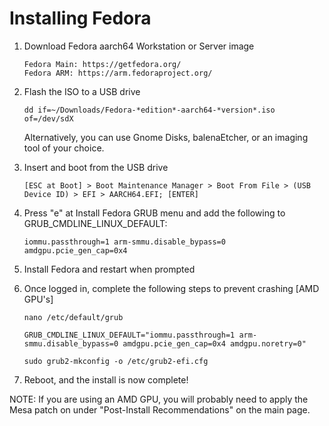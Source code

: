 # Installing Fedora

   1. Download Fedora aarch64 Workstation or Server image
         ```
         Fedora Main: https://getfedora.org/
         Fedora ARM: https://arm.fedoraproject.org/
         ```
   2. Flash the ISO to a USB drive
         ```
         dd if=~/Downloads/Fedora-*edition*-aarch64-*version*.iso of=/dev/sdX
         ```
         
         Alternatively, you can use Gnome Disks, balenaEtcher, or an imaging tool of your choice.
         
   3. Insert and boot from the USB drive
         ```
         [ESC at Boot] > Boot Maintenance Manager > Boot From File > (USB Device ID) > EFI > AARCH64.EFI; [ENTER]
         ```
   4. Press "e" at Install Fedora GRUB menu and add the following to GRUB_CMDLINE_LINUX_DEFAULT:
         ```
         iommu.passthrough=1 arm-smmu.disable_bypass=0 amdgpu.pcie_gen_cap=0x4
         ```
   5. Install Fedora and restart when prompted
         
   6. Once logged in, complete the following steps to prevent crashing [AMD GPU's]
         ```
         nano /etc/default/grub
         ```
         ```
         GRUB_CMDLINE_LINUX_DEFAULT="iommu.passthrough=1 arm-smmu.disable_bypass=0 amdgpu.pcie_gen_cap=0x4 amdgpu.noretry=0"
         ```
         ```
         sudo grub2-mkconfig -o /etc/grub2-efi.cfg
         ```
   7. Reboot, and the install is now complete!

   NOTE: If you are using an AMD GPU, you will probably need to apply the Mesa patch on under "Post-Install Recommendations" on the main page.
